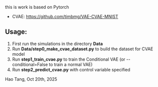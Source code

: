 this is work is based on Pytorch

- CVAE: https://github.com/timbmg/VAE-CVAE-MNIST

## Usage:
1. First run the simulations in the directory **Data**
2. Run **Data/step0_make_cvae_dataset.py** to build the dataset for CVAE model
3. Run **step1_train_cvae.py** to train the Conditional VAE (or --conditional=False to train a normal VAE)
3. Run **step2_predict_cvae.py** with control variable specified


Hao Tang, Oct 20th, 2025